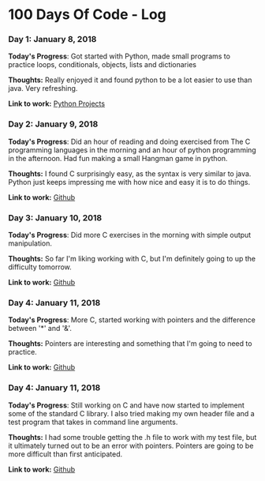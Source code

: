 # 100 Days Of Code - Log

### Day 1: January 8, 2018

**Today's Progress**: Got started with Python, made small programs to practice loops, conditionals, objects, lists and dictionaries

**Thoughts:** Really enjoyed it and found python to be a lot easier to use than java. Very refreshing.

**Link to work:** [Python Projects](https://github.com/JohanneA/PythonProjects/tree/master/venv)

### Day 2: January 9, 2018

**Today's Progress**: Did an hour of reading and doing exercised from The C programming languages in the morning and an hour of python programming in the afternoon. Had fun making a small Hangman game in python.

**Thoughts:** I found C surprisingly easy, as the syntax is very similar to java. Python just keeps impressing me with how nice and easy it is to do things.

**Link to work:** [Github](https://github.com/JohanneA/)

### Day 3: January 10, 2018

**Today's Progress**: Did more C exercises in the morning with simple output manipulation.

**Thoughts:** So far I'm liking working with C, but I'm definitely going to up the difficulty tomorrow.

**Link to work:** [Github](https://github.com/JohanneA/)

### Day 4: January 11, 2018

**Today's Progress**: More C, started working with pointers and the difference between '\*' and '&'.

**Thoughts:** Pointers are interesting and something that I'm going to need to practice.

**Link to work:** [Github](https://github.com/JohanneA/)

### Day 4: January 11, 2018

**Today's Progress**: Still working on C and have now started to implement some of the standard C library. I also tried making my own header file and a test program that takes in command line arguments.

**Thoughts:** I had some trouble getting the .h file to work with my test file, but it ultimately turned out to be an error with pointers. Pointers are going to be more difficult than first anticipated.

**Link to work:** [Github](https://github.com/JohanneA/)
